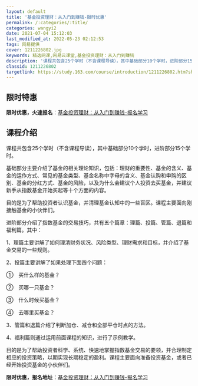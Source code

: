 ```yaml
---
layout: default
title: '基金投资理财：从入门到赚钱-限时优惠'
permalink: /:categories/:title/
categories: wangyi2
date: 2021-07-04 15:12:03
last_modified_at: 2022-05-23 02:12:53
tags: 网易提供
cover: 1211226802.jpg
keywords: 精选网课,网易云课堂,基金投资理财：从入门到赚钱
description: '课程共包含25个学时（不含课程导读），其中基础部分10个学时，进阶部分15个学时。基础部分主要介绍了基金的相关理论知识，'
classid: 1211226802
targetlink: https://study.163.com/course/introduction/1211226802.htm?share=1&shareId=1025206652&utm_campaign=share&utm_medium=iphoneShare&utm_source=&utm_u=1025206652
---
```


## 限时特惠

**限时优惠，火速报名**：[基金投资理财：从入门到赚钱-报名学习](https://study.163.com/course/introduction/1211226802.htm?share=1&shareId=1025206652&utm_campaign=share&utm_medium=iphoneShare&utm_source=&utm_u=1025206652)

## 课程介绍

课程共包含25个学时（不含课程导读），其中基础部分10个学时，进阶部分15个学时。

基础部分主要介绍了基金的相关理论知识，包括：理财的重要性、基金的含义、基金的运作方式、常见的基金类型、基金名称中字母的含义、基金认购和申购的区别、基金的分红方式、基金的风险，以及为什么会建议个人投资去买基金，并建议新手从指数基金开始买起等十个方面的内容。

目的是为了帮助投资者认识基金，并清理基金认知中的一些盲区。课程主要面向刚接触基金的小伙伴们。

进阶部分介绍了指数基金的交易技巧，共有五个篇章：理篇、投篇、管篇、退篇和福利篇。其中：

1、理篇主要讲解了如何理清财务状况、风险类型、理财需求和目标，并介绍了基金交易的一些规则。

2、投篇主要讲解了如果处理下面四个问题：

①　买什么样的基金？

②　买哪一只基金？

③　什么时候买基金？

④　去哪里买基金？

3、管篇和退篇介绍了判断加仓、减仓和全部平仓时点的方法。

4、福利篇则通过运用前面课程的知识，进行了示例教学。

目的是为了帮助投资者科学、系统、快速地掌握指数基金交易的要领，并合理制定相应的投资策略，以期实现长期稳定的盈利。课程主要面向准备投资基金，或者已经开始投资基金的小伙伴们。

**限时优惠，报名地址**：[基金投资理财：从入门到赚钱-报名学习](https://study.163.com/course/introduction/1211226802.htm?share=1&shareId=1025206652&utm_campaign=share&utm_medium=iphoneShare&utm_source=&utm_u=1025206652)

